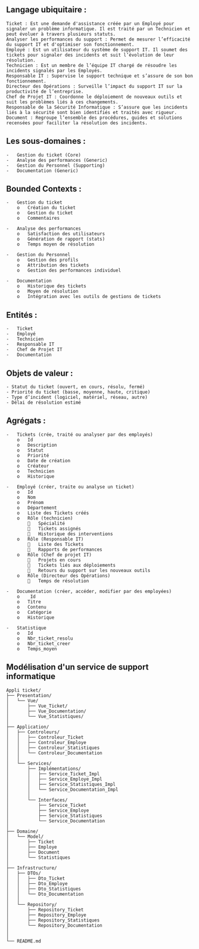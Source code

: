 ## Langage ubiquitaire :
    Ticket : Est une demande d'assistance créée par un Employé pour signaler un problème informatique. Il est traité par un Technicien et peut évoluer à travers plusieurs statuts.
    Analyser les performances du support : Permet de mesurer l’efficacité du support IT et d'optimiser son fonctionnement.
    Employé : Est un utilisateur du système de support IT. Il soumet des tickets pour signaler des incidents et suit l’évolution de leur résolution.
    Technicien : Est un membre de l’équipe IT chargé de résoudre les incidents signalés par les Employés.
    Responsable IT : Supervise le support technique et s’assure de son bon fonctionnement.
    Directeur des Opérations : Surveille l’impact du support IT sur la productivité de l’entreprise.
    Chef de Projet IT : Coordonne le déploiement de nouveaux outils et suit les problèmes liés à ces changements.
    Responsable de la Sécurité Informatique : S’assure que les incidents liés à la sécurité sont bien identifiés et traités avec rigueur.
    Document : Regroupe l’ensemble des procédures, guides et solutions recensées pour faciliter la résolution des incidents.

## Les sous-domaines : 
    -	Gestion du ticket (Core)
    -	Analyse des performances (Generic)
    -	Gestion du Personnel (Supporting)
    -	Documentation (Generic)

## Bounded Contexts :
    -	Gestion du ticket
        o	Création du ticket 
        o	Gestion du ticket 
        o	Commentaires

    -	Analyse des performances
        o	Satisfaction des utilisateurs
        o	Génération de rapport (stats)
        o	Temps moyen de résolution

    -	Gestion du Personnel
        o	Gestion des profils
        o	Attribution des tickets
        o	Gestion des performances individuel

    -	Documentation
        o	Historique des tickets
        o	Moyen de résolution
        o	Intégration avec les outils de gestions de tickets

##  Entités :
    -	Ticket 
    -	Employé 
    -	Technicien 
    -	Responsable IT 
    -	Chef de Projet IT 
    -	Documentation 


## Objets de valeur :

    - Statut du ticket (ouvert, en cours, résolu, fermé)
    - Priorité du ticket (basse, moyenne, haute, critique)
    - Type d’incident (logiciel, matériel, réseau, autre)
    - Délai de résolution estimé

## Agrégats :
    -	Tickets (crée, traité ou analyser par des employés)
        o	Id
        o	Description
        o	Statut
        o	Priorité
        o	Date de création
        o	Créateur
        o	Technicien
        o	Historique 

    -	Employé (créer, traite ou analyse un ticket)
        o	Id 
        o	Nom
        o	Prénom
        o	Département
        o	Liste des Tickets créés
        o	Rôle (technicien)
            	Spécialité
            	Tickets assignés
            	Historique des interventions
        o	Rôle (Responsable IT)
            	Liste des Tickets
            	Rapports de performances
        o	Rôle (Chef de projet IT)
            	Projets en cours
            	Tickets liés aux déploiements
            	Retours du support sur les nouveaux outils
        o	Rôle (Directeur des Opérations)
            	Temps de résolution

    -	Documentation (créer, accéder, modifier par des employées) 
        o	 Id
        o	Titre
        o	Contenu
        o	Catégorie
        o	Historique

    -	Statistique
        o	Id
        o	Nbr_ticket_resolu
        o	Nbr_ticket_creer
        o	Temps_moyen



## Modélisation d'un service de support informatique

    Appli ticket/
    ├── Presentation/
    │   └── Vue/
    │       ├── Vue_Ticket/
    │       ├── Vue_Documentation/
    │       └── Vue_Statistiques/              
    │
    ├── Application/
    │   ├── Controleurs/
    │   │   ├── Controleur_Ticket
    │   │   ├── Controleur_Employe
    │   │   ├── Controleur_Statistiques
    │   │   └── Controleur_Documentation
    │   │
    │   └── Services/
    │       ├── Implémentations/
    │       │   ├── Service_Ticket_Impl
    │       │   ├── Service_Employe_Impl
    │       │   ├── Service_Statistiques_Impl
    │       │   └── Service_Documentation_Impl
    │       │
    │       └── Interfaces/
    │           ├── Service_Ticket
    │           ├── Service_Employe
    │           ├── Service_Statistiques
    │           └── Service_Documentation
    │
    ├── Domaine/
    │   └── Model/
    │       ├── Ticket
    │       ├── Employe
    │       ├── Document
    │       └── Statistiques
    │
    ├── Infrastructure/
    │   ├── DTOs/
    │   │   ├── Dto_Ticket
    │   │   ├── Dto_Employe
    │   │   ├── Dto_Statistiques
    │   │   └── Dto_Documentation
    │   │
    │   └── Repository/
    │       ├── Repository_Ticket
    │       ├── Repository_Employe
    │       ├── Repository_Statistiques
    │       └── Repository_Documentation
    │    
    │
    └── README.md
